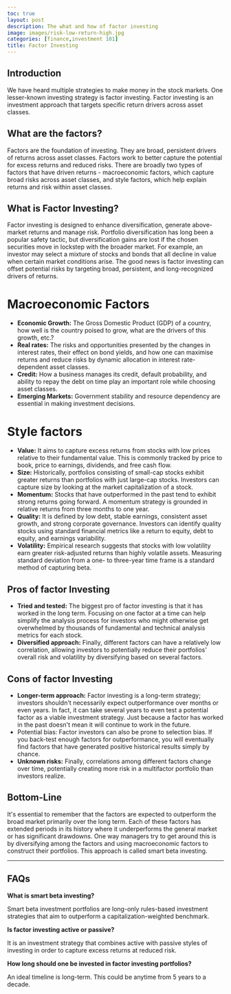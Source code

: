 ```yaml
---
toc: true
layout: post
description: The what and how of factor investing
image: images/risk-low-return-high.jpg
categories: [finance,investment 101]
title: Factor Investing
---
```


## Introduction

We have heard multiple strategies to make money in the stock markets. One lesser-known investing strategy is factor investing. Factor investing is an investment approach that targets specific return drivers across asset classes.

## What are the factors?

Factors are the foundation of investing. They are broad, persistent drivers of returns across asset classes. Factors work to better capture the potential for excess returns and reduced risks. There are broadly two types of factors that have driven returns - macroeconomic factors, which capture broad risks across asset classes, and style factors, which help explain returns and risk within asset classes.

## What is Factor Investing?

Factor investing is designed to enhance diversification, generate above-market returns and manage risk. Portfolio diversification has long been a popular safety tactic, but diversification gains are lost if the chosen securities move in lockstep with the broader market. For example, an investor may select a mixture of stocks and bonds that all decline in value when certain market conditions arise. The good news is factor investing can offset potential risks by targeting broad, persistent, and long-recognized drivers of returns.

# Macroeconomic Factors

- __Economic Growth:__ The Gross Domestic Product (GDP) of a country, how well is the country poised to grow, what are the drivers of this growth, etc.?
- __Real rates:__ The risks and opportunities presented by the changes in interest rates, their effect on bond yields, and how one can maximise returns and reduce risks by dynamic allocation in interest rate-dependent asset classes.
- __Credit:__ How a business manages its credit, default probability, and ability to repay the debt on time play an important role while choosing asset classes.
- __Emerging Markets:__ Government stability and resource dependency are essential in making investment decisions.

# Style factors

- __Value:__ It aims to capture excess returns from stocks with low prices relative to their fundamental value. This is commonly tracked by price to book, price to earnings, dividends, and free cash flow.
- __Size:__ Historically, portfolios consisting of small-cap stocks exhibit greater returns than portfolios with just large-cap stocks. Investors can capture size by looking at the market capitalization of a stock.
- __Momentum:__ Stocks that have outperformed in the past tend to exhibit strong returns going forward. A momentum strategy is grounded in relative returns from three months to one year.
- __Quality:__ It is defined by low debt, stable earnings, consistent asset growth, and strong corporate governance. Investors can identify quality stocks using standard financial metrics like a return to equity, debt to equity, and earnings variability.
- __Volatility:__ Empirical research suggests that stocks with low volatility earn greater risk-adjusted returns than highly volatile assets. Measuring standard deviation from a one- to three-year time frame is a standard method of capturing beta.

## Pros of factor Investing

- __Tried and tested:__ The biggest pro of factor investing is that it has worked in the long term. Focusing on one factor at a time can help simplify the analysis process for investors who might otherwise get overwhelmed by thousands of fundamental and technical analysis metrics for each stock.
- __Diversified approach:__ Finally, different factors can have a relatively low correlation, allowing investors to potentially reduce their portfolios' overall risk and volatility by diversifying based on several factors.

## Cons of factor Investing

- __Longer-term approach:__  Factor investing is a long-term strategy; investors shouldn't necessarily expect outperformance over months or even years. In fact, it can take several years to even test a potential factor as a viable investment strategy. Just because a factor has worked in the past doesn't mean it will continue to work in the future.
- Potential bias: Factor investors can also be prone to selection bias. If you back-test enough factors for outperformance, you will eventually find factors that have generated positive historical results simply by chance.
- __Unknown risks:__ Finally, correlations among different factors change over time, potentially creating more risk in a multifactor portfolio than investors realize.

## Bottom-Line

It's essential to remember that the factors are expected to outperform the broad market primarily over the long term. Each of these factors has extended periods in its history where it underperforms the general market or has significant drawdowns. One way managers try to get around this is by diversifying among the factors and using macroeconomic factors to construct their portfolios. This approach is called smart beta investing.

---

## FAQs

__What is smart beta investing?__

Smart beta investment portfolios are long-only rules-based investment strategies that aim to outperform a capitalization-weighted benchmark.

__Is factor investing active or passive?__

It is an investment strategy that combines active with passive styles of investing in order to capture excess returns at reduced risk.

__How long should one be invested in factor investing portfolios?__

An ideal timeline is long-term. This could be anytime from 5 years to a decade.
